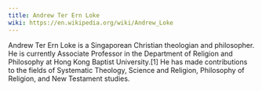```yaml
---
title: Andrew Ter Ern Loke
wiki: https://en.wikipedia.org/wiki/Andrew_Loke
---
```


Andrew Ter Ern Loke is a Singaporean Christian theologian and philosopher. He is currently Associate Professor in the Department of Religion and Philosophy at Hong Kong Baptist University.[1] He has made contributions to the fields of Systematic Theology, Science and Religion, Philosophy of Religion, and New Testament studies.